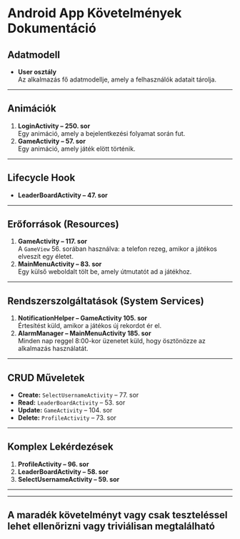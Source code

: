 # Android App Követelmények Dokumentáció

## Adatmodell
- **User osztály**  
  Az alkalmazás fő adatmodellje, amely a felhasználók adatait tárolja.

---

## Animációk
1. **LoginActivity – 250. sor**  
   Egy animáció, amely a bejelentkezési folyamat során fut.
2. **GameActivity – 57. sor**  
   Egy animáció, amely játék elött történik.

---

## Lifecycle Hook
- **LeaderBoardActivity – 47. sor**
---

## Erőforrások (Resources)
1. **GameActivity – 117. sor**  
   A `GameView` 56. sorában használva: a telefon rezeg, amikor a játékos elveszít egy életet.
2. **MainMenuActivity – 83. sor**  
   Egy külső weboldalt tölt be, amely útmutatót ad a játékhoz.

---

## Rendszerszolgáltatások (System Services)
1. **NotificationHelper – GameActivity 105. sor**  
   Értesítést küld, amikor a játékos új rekordot ér el.
2. **AlarmManager – MainMenuActivity 185. sor**  
   Minden nap reggel 8:00-kor üzenetet küld, hogy ösztönözze az alkalmazás használatát.

---

## CRUD Műveletek
- **Create:** `SelectUsernameActivity` – 77. sor
- **Read:** `LeaderBoardActivity` – 53. sor
- **Update:** `GameActivity` – 104. sor
- **Delete:** `ProfileActivity` – 73. sor

---

## Komplex Lekérdezések
1. **ProfileActivity – 96. sor**
2. **LeaderBoardActivity – 58. sor**
3. **SelectUsernameActivity – 59. sor**

---

---
A maradék követelményt vagy csak teszteléssel lehet ellenőrizni vagy triviálisan megtalálható
---
